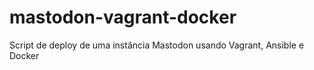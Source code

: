 # mastodon-vagrant-docker
Script de deploy de uma instância Mastodon usando Vagrant, Ansible e Docker
